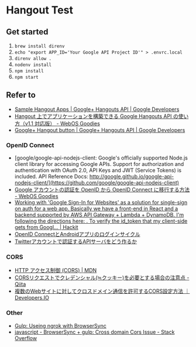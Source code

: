 # Hangout Test

## Get started

1. `brew install direnv`
2. `echo "export APP_ID='Your Google API Project ID'" > .envrc.local`
3. `direnv allow .`
4. `nodenv install`
5. `npm install`
6. `npm start`

## Refer to

* [Sample Hangout Apps  |  Google+ Hangouts API  |  Google Developers](https://developers.google.com/+/hangouts/sample-apps?authuser=1)
* [Hangout 上でアプリケーションを構築できる Google Hangouts API の使い方（v1.1 対応版） - WebOS Goodies](http://webos-goodies.jp/archives/how_to_use_google_hangouts_api_v1_1.html)
* [Google+ Hangout button  |  Google+ Hangouts API  |  Google Developers](https://developers.google.com/+/hangouts/button)

### OpenID Connect

* [google/google-api-nodejs-client: Google's officially supported Node.js client library for accessing Google APIs. Support for authorization and authentication with OAuth 2.0, API Keys and JWT (Service Tokens) is included. API Reference Docs: http://google.github.io/google-api-nodejs-client/](https://github.com/google/google-api-nodejs-client)
* [Google アカウントの認証を OpenID から OpenID Connect に移行する方法 - WebOS Goodies](http://webos-goodies.jp/archives/how_to_migrate_from_openid_to_openid_connect.html)
* [Working with 'Google Sign-In for Websites' as a solution for single-sign on auth for a web app. Basically we have a front-end in React and a backend supported by AWS API Gateway + Lambda + DynamoDB. I'm following the directions here: . To verify the id_token that my client-side gets from Googl... | Hackit](http://hackit.edward.io/p/95061)
* [OpenID ConnectとAndroidアプリのログインサイクル](http://www.slideshare.net/kura_lab/openid-connect-and-login-cycle-for-android-apps)
* [Twitterアカウントで認証するAPIサーバをどう作るか](http://blog.wktk.co.jp/ja/entry/2016/02/25/login-with-twitter-platfome-design)

### CORS

* [HTTP アクセス制御 (CORS) | MDN](https://developer.mozilla.org/ja/docs/HTTP_access_control)
* [CORSリクエストでクレデンシャル(≒クッキー)を必要とする場合の注意点 - Qiita](http://qiita.com/kawaz/items/1e51c374b7a13c21b7e2)
* [複数のWebサイトに対してクロスドメイン通信を許可するCORS設定方法 ｜ Developers.IO](http://dev.classmethod.jp/cloud/muptiple-cors-pattern/)

### Other

* [Gulp: Useing ngrok with BrowserSync](https://gist.github.com/ahmadawais/a0509dd179ec511152c5)
* [javascript - BrowserSync + gulp: Cross domain Cors Issue - Stack Overflow](http://stackoverflow.com/questions/30839811/browsersync-gulp-cross-domain-cors-issue)
